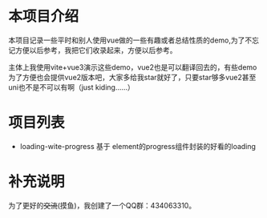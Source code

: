 # 本项目介绍
本项目记录一些平时和别人使用vue做的一些有趣或者总结性质的demo,为了不忘记方便以后参考，我把它们收录起来，方便以后参考。

主体上我使用vite+vue3演示这些demo，vue2也是可以翻译回去的，有些demo为了方便也会提供vue2版本吧，大家多给我star就好了，只要star够多vue2甚至uni也不是不可以有啊（just kiding......）

# 项目列表

* loading-wite-progress 基于 element的progress组件封装的好看的loading

# 补充说明
为了更好的~~交流~~(摸鱼)，我创建了一个QQ群：434063310。
